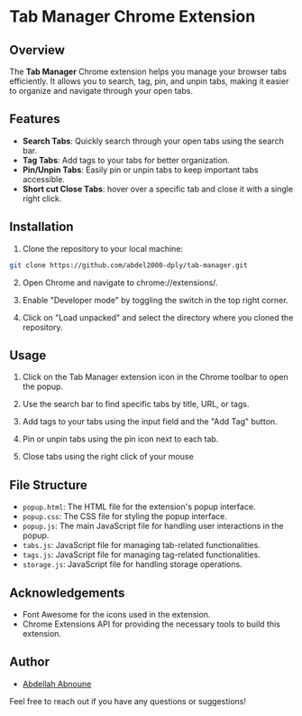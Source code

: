 # Tab Manager Chrome Extension

## Overview

The **Tab Manager** Chrome extension helps you manage your browser tabs efficiently. It allows you to search, tag, pin, and unpin tabs, making it easier to organize and navigate through your open tabs.

## Features

- **Search Tabs**: Quickly search through your open tabs using the search bar.
- **Tag Tabs**: Add tags to your tabs for better organization.
- **Pin/Unpin Tabs**: Easily pin or unpin tabs to keep important tabs accessible.
- **Short cut Close Tabs**: hover over a specific tab and close it with a single right click.

## Installation
1. Clone the repository to your local machine:
  ```bash
  git clone https://github.com/abdel2000-dply/tab-manager.git
  ```
2. Open Chrome and navigate to chrome://extensions/.

3. Enable "Developer mode" by toggling the switch in the top right corner.

4. Click on "Load unpacked" and select the directory where you cloned the repository.

## Usage

1. Click on the Tab Manager extension icon in the Chrome toolbar to open the popup.

2. Use the search bar to find specific tabs by title, URL, or tags.

3. Add tags to your tabs using the input field and the "Add Tag" button.

4. Pin or unpin tabs using the pin icon next to each tab.

5. Close tabs using the right click of your mouse

## File Structure

- `popup.html`: The HTML file for the extension's popup interface.
- `popup.css`: The CSS file for styling the popup interface.
- `popup.js`: The main JavaScript file for handling user interactions in the popup.
- `tabs.js`: JavaScript file for managing tab-related functionalities.
- `tags.js`: JavaScript file for managing tag-related functionalities.
- `storage.js`: JavaScript file for handling storage operations.

## Acknowledgements

- Font Awesome for the icons used in the extension.
- Chrome Extensions API for providing the necessary tools to build this extension.

## Author

- [Abdellah Abnoune](https://abdellahabnoune.engineer/)

Feel free to reach out if you have any questions or suggestions!
   